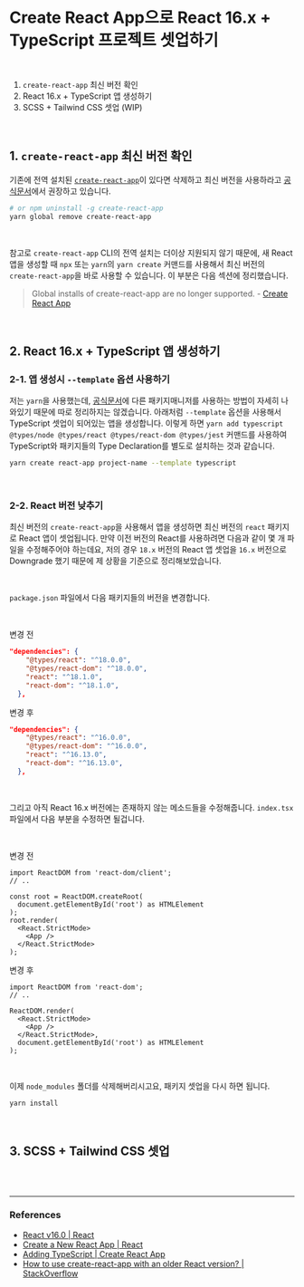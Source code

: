# Create React App으로 React 16.x + TypeScript 프로젝트 셋업하기

<br>

1. `create-react-app` 최신 버전 확인
2. React 16.x + TypeScript 앱 생성하기
3. SCSS + Tailwind CSS 셋업 (WIP)

<br>

## 1. `create-react-app` 최신 버전 확인

기존에 전역 설치된 [`create-react-app`](https://github.com/facebook/create-react-app)이 있다면 삭제하고 최신 버전을 사용하라고 [공식문서](https://create-react-app.dev/docs/getting-started#quick-start)에서 권장하고 있습니다.

```zsh
# or npm uninstall -g create-react-app
yarn global remove create-react-app
```

<br>

참고로 `create-react-app` CLI의 전역 설치는 더이상 지원되지 않기 때문에, 새 React 앱을 생성할 때 `npx` 또는 `yarn`의 `yarn create` 커맨드를 사용해서 최신 버전의 `create-react-app`을 바로 사용할 수 있습니다. 이 부분은 다음 섹션에 정리했습니다.

> Global installs of create-react-app are no longer supported. - [Create React App](https://create-react-app.dev/docs/adding-typescript#installation)

<br>

## 2. React 16.x + TypeScript 앱 생성하기

### 2-1. 앱 생성시 `--template` 옵션 사용하기

저는 `yarn`을 사용했는데, [공식문서](https://create-react-app.dev/docs/adding-typescript)에 다른 패키지매니저를 사용하는 방법이 자세히 나와있기 때문에 따로 정리하지는 않겠습니다. 아래처럼 `--template` 옵션을 사용해서 TypeScript 셋업이 되어있는 앱을 생성합니다. 이렇게 하면 `yarn add typescript @types/node @types/react @types/react-dom @types/jest` 커맨드를 사용하여 TypeScript와 패키지들의 Type Declaration를 별도로 설치하는 것과 같습니다.

```zsh
yarn create react-app project-name --template typescript
```

<br>

### 2-2. React 버전 낮추기

최신 버전의 `create-react-app`을 사용해서 앱을 생성하면 최신 버전의 `react` 패키지로 React 앱이 셋업됩니다. 만약 이전 버전의 React를 사용하려면 다음과 같이 몇 개 파일을 수정해주어야 하는데요, 저의 경우 `18.x` 버전의 React 앱 셋업을 `16.x` 버전으로 Downgrade 했기 때문에 제 상황을 기준으로 정리해보았습니다.

<br>

`package.json` 파일에서 다음 패키지들의 버전을 변경합니다.

<br>

변경 전

```json
"dependencies": {
    "@types/react": "^18.0.0",
    "@types/react-dom": "^18.0.0",
    "react": "^18.1.0",
    "react-dom": "^18.1.0",
  },
```

변경 후

```json
"dependencies": {
    "@types/react": "^16.0.0",
    "@types/react-dom": "^16.0.0",
    "react": "^16.13.0",
    "react-dom": "^16.13.0",
  },
```

<br>

그리고 아직 React 16.x 버전에는 존재하지 않는 메소드들을 수정해줍니다. `index.tsx` 파일에서 다음 부분을 수정하면 될겁니다.

<br>

변경 전

```tsx
import ReactDOM from 'react-dom/client';
// ..

const root = ReactDOM.createRoot(
  document.getElementById('root') as HTMLElement
);
root.render(
  <React.StrictMode>
    <App />
  </React.StrictMode>
);
```

변경 후

```tsx
import ReactDOM from 'react-dom';
// ..

ReactDOM.render(
  <React.StrictMode>
    <App />
  </React.StrictMode>,
  document.getElementById('root') as HTMLElement
);
```

<br>

이제 `node_modules` 폴더를 삭제해버리시고요, 패키지 셋업을 다시 하면 됩니다.

```zsh
yarn install
```

<br>

## 3. SCSS + Tailwind CSS 셋업

<br>
<br>

---

### References

- [React v16.0 | React](https://ko.reactjs.org/blog/2017/09/26/react-v16.0.html)
- [Create a New React App | React](https://reactjs.org/docs/create-a-new-react-app.html#create-react-app)
- [Adding TypeScript | Create React App](https://create-react-app.dev/docs/adding-typescript)
- [How to use create-react-app with an older React version? | StackOverflow](https://stackoverflow.com/questions/46566830/how-to-use-create-react-app-with-an-older-react-version)
